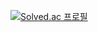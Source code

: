 [![Solved.ac
프로필](http://mazassumnida.wtf/api/generate_badge?boj={nh0903})](https://solved.ac/{nh0903})

